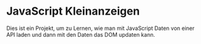 # JavaScript Kleinanzeigen

Dies ist ein Projekt, um zu Lernen, wie man mit JavaScript Daten von einer API laden und dann mit den Daten das DOM updaten kann.


